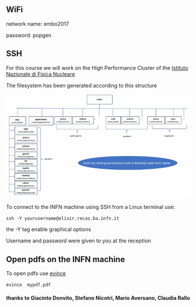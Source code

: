 


##  WiFi

network name: embo2017

password: popgen

##  SSH
For this course we will work on the High Performance Cluster of the [Istituto Nazionale di Fisica Nucleare](https://www.ba.infn.it/index.php/en/)

The filesystem has been generated according to this structure

<img src="./img/embo-directory-tree.jpg" alt="yay">


To connect to the INFN machine using SSH from a Linux terminal use:

```
ssh -Y yourusername@elixir.recas.ba.infn.it
```
the -Y tag enable graphical options

Username and password were given to you at the reception

## Open pdfs on the INFN machine

To open pdfs use [evince](https://en.wikipedia.org/wiki/Evince)

```
evince  mypdf.pdf
```


 #### thanks to Giacinto Donvito, Stefano Nicotri, Mario Aversano, Claudia Rallo

